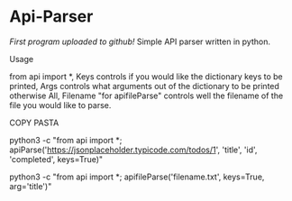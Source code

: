 # Api-Parser
*First program uploaded to github!*
Simple API parser written in python.

Usage

from api import *,
Keys controls if you would like the dictionary keys to be printed,
Args controls what arguments out of the dictionary to be printed otherwise All,
Filename "for apifileParse" controls well the filename of the file you would like to parse.

COPY PASTA

python3 -c "from api import *; apiParse('https://jsonplaceholder.typicode.com/todos/1', 'title', 'id', 'completed', keys=True)"

python3 -c "from api import *; apifileParse('filename.txt', keys=True, arg='title')"
